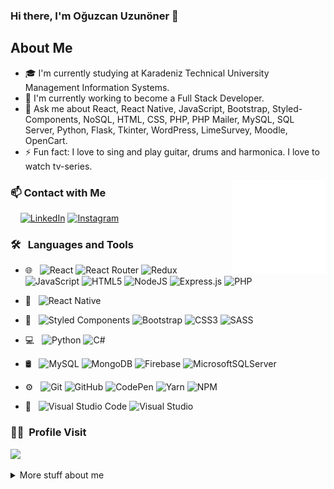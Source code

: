### Hi there, I'm Oğuzcan Uzunöner 👋

## About Me

- 🎓 I'm currently studying at Karadeniz Technical University Management Information Systems.
- 🔭 I'm currently working to become a Full Stack Developer.
- 💬 Ask me about React, React Native, JavaScript, Bootstrap, Styled-Components, NoSQL, HTML, CSS, PHP, PHP Mailer, MySQL, SQL Server, Python, Flask, Tkinter, WordPress, LimeSurvey, Moodle, OpenCart.
- ⚡ Fun fact: I love to sing and play guitar, drums and harmonica. I love to watch tv-series.

<img src="https://github.com/oguzcanuzunoner/oguzcanuzunoner/blob/main/react_animation.gif" alt="react-native" width=150 height=150 align="right">

### 📫 Contact with Me


&nbsp;&nbsp;&nbsp; [![LinkedIn](https://img.shields.io/badge/linkedin-%230077B5.svg?style=for-the-badge&logo=linkedin&logoColor=white)](https://www.linkedin.com/in/oguzcanuzunoner/)
[![Instagram](https://img.shields.io/badge/Instagram-%23E4405F.svg?style=for-the-badge&logo=Instagram&logoColor=white)](https://www.instagram.com/oguzcanuzunoner/)
<br />

### 🛠 &nbsp; Languages and Tools

- 🌐 &nbsp;
  ![React](https://img.shields.io/badge/react-%2320232a.svg?style=for-the-badge&logo=react&logoColor=%2361DAFB)
  ![React Router](https://img.shields.io/badge/React_Router-CA4245?style=for-the-badge&logo=react-router&logoColor=white)
  ![Redux](https://img.shields.io/badge/redux-%23593d88.svg?style=for-the-badge&logo=redux&logoColor=white)
  ![JavaScript](https://img.shields.io/badge/javascript-%23323330.svg?style=for-the-badge&logo=javascript&logoColor=%23F7DF1E)
  ![HTML5](https://img.shields.io/badge/html5-%23E34F26.svg?style=for-the-badge&logo=html5&logoColor=white)
  ![NodeJS](https://img.shields.io/badge/node.js-6DA55F?style=for-the-badge&logo=node.js&logoColor=white)
  ![Express.js](https://img.shields.io/badge/express.js-%23404d59.svg?style=for-the-badge&logo=express&logoColor=%2361DAFB)
  ![PHP](https://img.shields.io/badge/php-%23777BB4.svg?style=for-the-badge&logo=php&logoColor=white)
  
 
- 📱 &nbsp;
   ![React Native](https://img.shields.io/badge/react_native-%2320232a.svg?style=for-the-badge&logo=react&logoColor=%2361DAFB)
 
- 🎴 &nbsp;
  ![Styled Components](https://img.shields.io/badge/styled--components-DB7093?style=for-the-badge&logo=styled-components&logoColor=white)
  ![Bootstrap](https://img.shields.io/badge/bootstrap-%23563D7C.svg?style=for-the-badge&logo=bootstrap&logoColor=white)
  ![CSS3](https://img.shields.io/badge/css3-%231572B6.svg?style=for-the-badge&logo=css3&logoColor=white)
  ![SASS](https://img.shields.io/badge/SASS-hotpink.svg?style=for-the-badge&logo=SASS&logoColor=white)

- 💻 &nbsp;
  ![Python](https://img.shields.io/badge/python-3670A0?style=for-the-badge&logo=python&logoColor=ffdd54)
  ![C#](https://img.shields.io/badge/c%23-%23239120.svg?style=for-the-badge&logo=c-sharp&logoColor=white)
  

- 🛢 &nbsp;
  ![MySQL](https://img.shields.io/badge/mysql-%2300f.svg?style=for-the-badge&logo=mysql&logoColor=white)
  ![MongoDB](https://img.shields.io/badge/MongoDB-%234ea94b.svg?style=for-the-badge&logo=mongodb&logoColor=white)
  ![Firebase](https://img.shields.io/badge/firebase-%23039BE5.svg?style=for-the-badge&logo=firebase)
  ![MicrosoftSQLServer](https://img.shields.io/badge/Microsoft%20SQL%20Sever-CC2927?style=for-the-badge&logo=microsoft%20sql%20server&logoColor=white)
  
- ⚙️ &nbsp;
  ![Git](https://img.shields.io/badge/git-%23F05033.svg?style=for-the-badge&logo=git&logoColor=white)
  ![GitHub](https://img.shields.io/badge/github-%23121011.svg?style=for-the-badge&logo=github&logoColor=white)
  ![CodePen](https://img.shields.io/badge/CodePen-white?style=for-the-badge&logo=codepen&logoColor=black)
  ![Yarn](https://img.shields.io/badge/yarn-%232C8EBB.svg?style=for-the-badge&logo=yarn&logoColor=white)
  ![NPM](https://img.shields.io/badge/NPM-%23000000.svg?style=for-the-badge&logo=npm&logoColor=white)

- 🔧 &nbsp;
  ![Visual Studio Code](https://img.shields.io/badge/Visual%20Studio%20Code-0078d7.svg?style=for-the-badge&logo=visual-studio-code&logoColor=white)
  ![Visual Studio](https://img.shields.io/badge/Visual%20Studio-5C2D91.svg?style=for-the-badge&logo=visual-studio&logoColor=white)
 

### 👩‍💻 &nbsp;Profile Visit

<p align="left" >

![](https://komarev.com/ghpvc/?username=oguzcanuzunoner)

</p>

<details>
<summary>More stuff about me</summary>

### 💻 &nbsp;Coding Stats

<!--START_SECTION:waka-->

```text
JavaScript   8 hrs 34 mins   ████████████████████▒░░░░   80.69 %
HTML         1 hr 49 mins    ████▒░░░░░░░░░░░░░░░░░░░░   17.14 %
JSON         10 mins         ▒░░░░░░░░░░░░░░░░░░░░░░░░   01.60 %
CSS          2 mins          ░░░░░░░░░░░░░░░░░░░░░░░░░   00.42 %
TypeScript   0 secs          ░░░░░░░░░░░░░░░░░░░░░░░░░   00.11 %
XML          0 secs          ░░░░░░░░░░░░░░░░░░░░░░░░░   00.03 %
```

<!--END_SECTION:waka-->

### ⚙️ &nbsp;GitHub Analytics

<p align="left" >
<a href="https://github.com/oguzcanuzunoner">
 <img height="180em" align:"center"  src="https://github-readme-stats-eight-theta.vercel.app/api?username=oguzcanuzunoner&show_icons=true&theme=algolia&include_all_commits=true&count_private=true"/></a>
  <a href="https://github.com/oguzcanuzunoner"><img height="180em" align:"center" src="https://github-readme-stats-eight-theta.vercel.app/api/top-langs/?username=oguzcanuzunoner&layout=compact&langs_count=8&theme=algolia"/>
</a>
</p>

</details>



